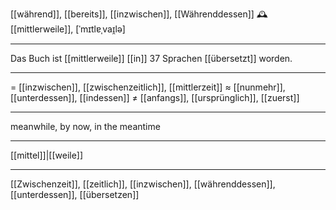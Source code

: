 [[während]], [[bereits]], [[inzwischen]], [[Währenddessen]]
🕰️ [[mittlerweile]], [ˈmɪtlɐˌvaɪ̯lə]

---
Das Buch ist [[mittlerweile]] [[in]] 37 Sprachen [[übersetzt]] worden.   

---
= [[inzwischen]], [[zwischenzeitlich]], [[mittlerzeit]]
≈ [[nunmehr]], [[unterdessen]], [[indessen]]
≠ [[anfangs]], [[ursprünglich]], [[zuerst]]

---
meanwhile, by now, in the meantime

---
[[mittel]]|[[weile]]

---
[[Zwischenzeit]], [[zeitlich]], [[inzwischen]], [[währenddessen]], [[unterdessen]], [[übersetzen]]